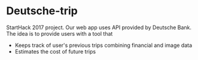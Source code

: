 # Deutsche-trip
StartHack 2017 project. Our web app uses API provided by Deutsche Bank.
The idea is to provide users with a tool that 
* Keeps track of user's previous trips combining financial and image data
* Estimates the cost of future trips
